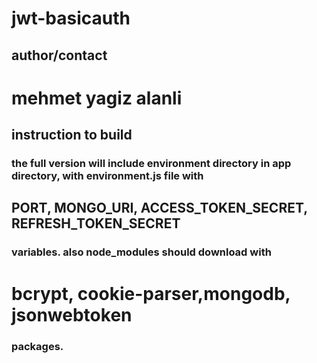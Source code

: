 # jwt-basicauth

## author/contact

# mehmet yagiz alanli

## instruction to build

### the full version will include environment directory in app directory, with environment.js file with

## PORT, MONGO_URI, ACCESS_TOKEN_SECRET, REFRESH_TOKEN_SECRET

### variables. also node_modules should download with

# bcrypt, cookie-parser,mongodb, jsonwebtoken

### packages.
